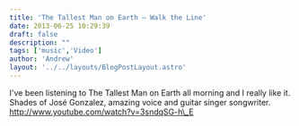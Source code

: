 ```yaml
---
title: 'The Tallest Man on Earth — Walk the Line'
date: 2013-06-25 10:29:39
draft: false
description: ""
tags: ['music','Video']
author: 'Andrew'
layout: '../../layouts/BlogPostLayout.astro'
---
```


I've been listening to The Tallest Man on Earth all morning and I really like it. Shades of José Gonzalez, amazing voice and guitar singer songwriter. http://www.youtube.com/watch?v=3sndqSG-h\_E
